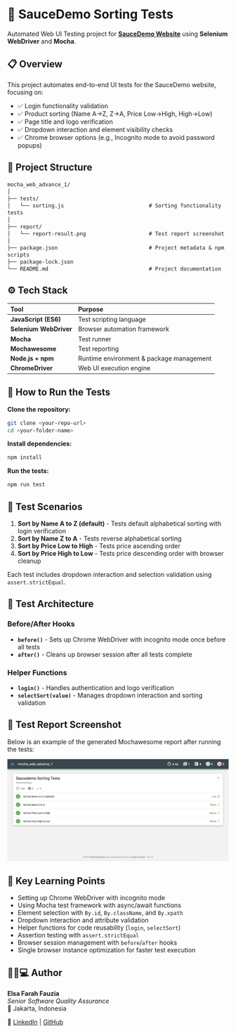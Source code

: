 # 🔄 SauceDemo Sorting Tests

Automated Web UI Testing project for [**SauceDemo Website**](https://www.saucedemo.com) using **Selenium WebDriver** and **Mocha**.

## 📋 Overview

This project automates end-to-end UI tests for the SauceDemo website, focusing on:

- ✅ Login functionality validation
- ✅ Product sorting (Name A→Z, Z→A, Price Low→High, High→Low)
- ✅ Page title and logo verification
- ✅ Dropdown interaction and element visibility checks
- ✅ Chrome browser options (e.g., Incognito mode to avoid password popups)

## 📁 Project Structure

```
mocha_web_advance_1/
│
├── tests/
│   └── sorting.js                           # Sorting functionality tests
│
├── report/
│   └── report-result.png                    # Test report screenshot
│
├── package.json                             # Project metadata & npm scripts
├── package-lock.json
└── README.md                                # Project documentation
```

## ⚙️ Tech Stack

| Tool                   | Purpose                                  |
| :--------------------- | :--------------------------------------- |
| **JavaScript (ES6)**   | Test scripting language                  |
| **Selenium WebDriver** | Browser automation framework             |
| **Mocha**              | Test runner                              |
| **Mochawesome**        | Test reporting                           |
| **Node.js + npm**      | Runtime environment & package management |
| **ChromeDriver**       | Web UI execution engine                  |

## 🚀 How to Run the Tests

**Clone the repository:**

```bash
git clone <your-repo-url>
cd <your-folder-name>
```

**Install dependencies:**

```bash
npm install
```

**Run the tests:**

```bash
npm run test
```

## 🧪 Test Scenarios

1. **Sort by Name A to Z (default)** - Tests default alphabetical sorting with login verification
2. **Sort by Name Z to A** - Tests reverse alphabetical sorting
3. **Sort by Price Low to High** - Tests price ascending order
4. **Sort by Price High to Low** - Tests price descending order with browser cleanup

Each test includes dropdown interaction and selection validation using `assert.strictEqual`.

## 🔧 Test Architecture

### Before/After Hooks

- **`before()`** - Sets up Chrome WebDriver with incognito mode once before all tests
- **`after()`** - Cleans up browser session after all tests complete

### Helper Functions

- **`login()`** - Handles authentication and logo verification
- **`selectSort(value)`** - Manages dropdown interaction and sorting validation

## 📸 Test Report Screenshot

Below is an example of the generated Mochawesome report after running the tests:

![Test Report](report/report-result.png)

## 🧠 Key Learning Points

- Setting up Chrome WebDriver with incognito mode
- Using Mocha test framework with async/await functions
- Element selection with `By.id`, `By.className`, and `By.xpath`
- Dropdown interaction and attribute validation
- Helper functions for code reusability (`login`, `selectSort`)
- Assertion testing with `assert.strictEqual`
- Browser session management with `before`/`after` hooks
- Single browser instance optimization for faster test execution

## 👩🏻💻 Author

**Elsa Farah Fauzia**  
_Senior Software Quality Assurance_  
📍 Jakarta, Indonesia

🔗 [LinkedIn](https://www.linkedin.com/in/elsafarahfauzia/) | [GitHub](https://github.com/elsafarahhf)
